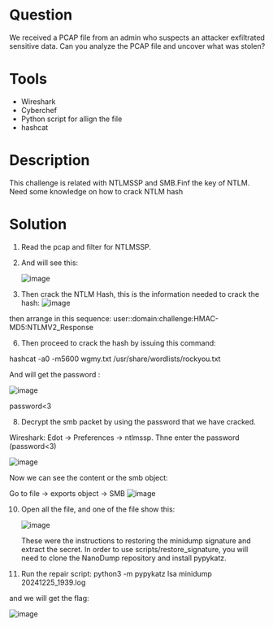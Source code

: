 # Question
We received a PCAP file from an admin who suspects an attacker exfiltrated sensitive data. Can you analyze the PCAP file and uncover what was stolen?

# Tools
- Wireshark
- Cyberchef
- Python script for allign the file
- hashcat

# Description
This challenge is related with NTLMSSP and SMB.Finf the key of NTLM. Need some knowledge on how to crack NTLM hash

# Solution
1. Read the pcap and filter for NTLMSSP.
2. And will see this:
   
   ![image](https://github.com/user-attachments/assets/0033c437-9d5a-4622-a1c0-bfe9ac84798a)

4. Then crack the NTLM Hash, this is the information needed to crack the hash:
   ![image](https://github.com/user-attachments/assets/e7ff28b9-3e7d-49ec-a207-12fcf60c5dc2)

then arrange in this sequence:
user::domain:challenge:HMAC-MD5:NTLMV2_Response

6. Then proceed to crack the hash by issuing this command:

hashcat -a0 -m5600 wgmy.txt /usr/share/wordlists/rockyou.txt

And will get the password :

![image](https://github.com/user-attachments/assets/515c3c83-0392-4b26-b01d-9abcfa2fcdbc)


password<3
   
8. Decrypt the smb packet by using the password that we have cracked.

Wireshark:
Edot -> Preferences -> ntlmssp. Thne enter the password (password<3)

![image](https://github.com/user-attachments/assets/afe79a61-858d-44ed-8450-9782f3a6788d)

Now we can see the content or the smb object:

Go to file -> exports object -> SMB
![image](https://github.com/user-attachments/assets/026e7ec8-8ba0-4e32-9f72-80c71b6b0ad2)

10. Open all the file, and one of the file show this:

    ![image](https://github.com/user-attachments/assets/0d3e9127-ee68-47ec-8774-b9826392a034)

    These were the instructions to restoring the minidump signature and extract the secret. In order to use scripts/restore_signature, you will need to clone the NanoDump repository and install pypykatz.

12. Run the repair script:
python3 -m pypykatz lsa minidump 20241225_1939.log

and we will get the flag:

![image](https://github.com/user-attachments/assets/a58d44c6-5bea-4461-9c5c-56c94f842b46)


